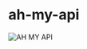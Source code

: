 # ah-my-api
![AH MY API](https://user-images.githubusercontent.com/1037523/220185771-5e67dd39-83c1-4dc5-8cda-112e0e83f0c4.png)
